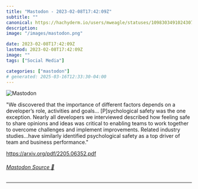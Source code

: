 ```yaml
---
title: "Mastodon - 2023-02-08T17:42:09Z"
subtitle: ""
canonical: https://hachyderm.io/users/mweagle/statuses/109830349102430729
description:
image: "/images/mastodon.png"

date: 2023-02-08T17:42:09Z
lastmod: 2023-02-08T17:42:09Z
image: ""
tags: ["Social Media"]

categories: ["mastodon"]
# generated: 2025-03-16T12:33:30-04:00
---
```

![Mastodon](/images/mastodon.png)

<p>&quot;We discovered that the importance of different factors depends on a developer’s role, activities and goals... [P]sychological safety was the one exception. Nearly all developers we interviewed described how feeling safe to share opinions and ideas was critical to enabling teams to work together to overcome challenges and implement improvements. Related industry studies...have similarly identified psychological safety as a top driver of team and business performance.&quot;</p><p><a href="https://arxiv.org/pdf/2205.06352.pdf" target="_blank" rel="nofollow noopener noreferrer" translate="no"><span class="invisible">https://</span><span class="">arxiv.org/pdf/2205.06352.pdf</span><span class="invisible"></span></a></p>


###### [Mastodon Source 🐘](https://hachyderm.io/@mweagle/109830349102430729)

___
